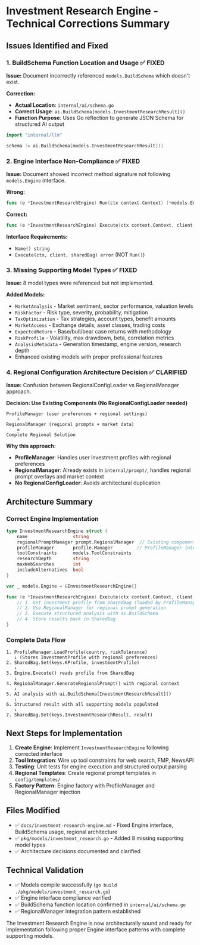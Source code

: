 # Investment Research Engine - Technical Corrections Summary

## Issues Identified and Fixed

### 1. **BuildSchema Function Location and Usage** ✅ FIXED

**Issue:** Document incorrectly referenced `models.BuildSchema` which doesn't exist.

**Correction:**

- **Actual Location**: `internal/ai/schema.go`
- **Correct Usage**: `ai.BuildSchema[models.InvestmentResearchResult]()`
- **Function Purpose**: Uses Go reflection to generate JSON Schema for structured AI output

```go
import "internal/llm"

schema := ai.BuildSchema[models.InvestmentResearchResult]()
```

### 2. **Engine Interface Non-Compliance** ✅ FIXED

**Issue:** Document showed incorrect method signature not following `models.Engine` interface.

**Wrong:**

```go
func (e *InvestmentResearchEngine) Run(ctx context.Context) (*models.EngineResult, error)
```

**Correct:**

```go
func (e *InvestmentResearchEngine) Execute(ctx context.Context, client models.AiClient, sharedBag bag.SharedBag) error
```

**Interface Requirements:**

- `Name() string`
- `Execute(ctx, client, sharedBag) error` (NOT `Run()`)

### 3. **Missing Supporting Model Types** ✅ FIXED

**Issue:** 8 model types were referenced but not implemented.

**Added Models:**

- `MarketAnalysis` - Market sentiment, sector performance, valuation levels
- `RiskFactor` - Risk type, severity, probability, mitigation
- `TaxOptimization` - Tax strategies, account types, benefit amounts
- `MarketAccess` - Exchange details, asset classes, trading costs
- `ExpectedReturn` - Base/bull/bear case returns with methodology
- `RiskProfile` - Volatility, max drawdown, beta, correlation metrics
- `AnalysisMetadata` - Generation timestamp, engine version, research depth
- Enhanced existing models with proper professional features

### 4. **Regional Configuration Architecture Decision** ✅ CLARIFIED

**Issue:** Confusion between RegionalConfigLoader vs RegionalManager approach.

**Decision: Use Existing Components (No RegionalConfigLoader needed)**

```
ProfileManager (user preferences + regional settings)
    +
RegionalManager (regional prompts + market data)
    =
Complete Regional Solution
```

**Why this approach:**

- **ProfileManager**: Handles user investment profiles with regional preferences
- **RegionalManager**: Already exists in `internal/prompt/`, handles regional prompt overlays and market context
- **No RegionalConfigLoader**: Avoids architectural duplication

## Architecture Summary

### Correct Engine Implementation

```go
type InvestmentResearchEngine struct {
    name                 string
    regionalPromptManager prompt.RegionalManager  // Existing component
    profileManager       profile.Manager         // ProfileManager integration
    toolConstraints      models.ToolConstraints
    researchDepth        string
    maxWebSearches       int
    includeAlternatives  bool
}

var _ models.Engine = &InvestmentResearchEngine{}

func (e *InvestmentResearchEngine) Execute(ctx context.Context, client models.AiClient, sharedBag bag.SharedBag) error {
    // 1. Get investment profile from SharedBag (loaded by ProfileManager)
    // 2. Use RegionalManager for regional prompt generation
    // 3. Execute structured analysis with ai.BuildSchema
    // 4. Store results back in SharedBag
}
```

### Complete Data Flow

```
1. ProfileManager.LoadProfile(country, riskTolerance)
   ↓ (Stores InvestmentProfile with regional preferences)
2. SharedBag.Set(keys.KProfile, investmentProfile)
   ↓
3. Engine.Execute() reads profile from SharedBag
   ↓
4. RegionalManager.GenerateRegionalPrompt() with regional context
   ↓
5. AI analysis with ai.BuildSchema[InvestmentResearchResult]()
   ↓
6. Structured result with all supporting models populated
   ↓
7. SharedBag.Set(keys.InvestmentResearchResult, result)
```

## Next Steps for Implementation

1. **Create Engine**: Implement `InvestmentResearchEngine` following corrected interface
2. **Tool Integration**: Wire up tool constraints for web search, FMP, NewsAPI
3. **Testing**: Unit tests for engine execution and structured output parsing
4. **Regional Templates**: Create regional prompt templates in `config/templates/`
5. **Factory Pattern**: Engine factory with ProfileManager and RegionalManager injection

## Files Modified

- ✅ `docs/investment-research-engine.md` - Fixed Engine interface, BuildSchema usage, regional architecture
- ✅ `pkg/models/investment_research.go` - Added 8 missing supporting model types
- ✅ Architecture decisions documented and clarified

## Technical Validation

- ✅ Models compile successfully (`go build ./pkg/models/investment_research.go`)
- ✅ Engine interface compliance verified
- ✅ BuildSchema function location confirmed in `internal/ai/schema.go`
- ✅ RegionalManager integration pattern established

The Investment Research Engine is now architecturally sound and ready for implementation following proper Engine interface patterns with complete supporting models.
